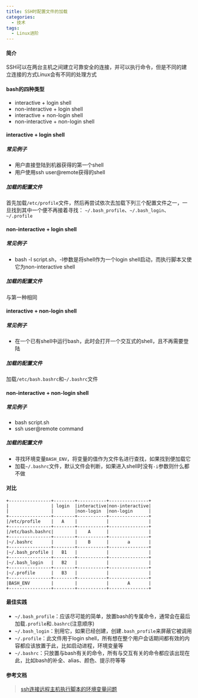 ```yaml
---
title: SSH时配置文件的加载
categories: 
  - 技术
tags: 
  - Linux进阶
---
```


#### 简介
SSH可以在两台主机之间建立可靠安全的连接，并可以执行命令，但是不同的建立连接的方式Linux会有不同的处理方式

#### bash的四种类型
* interactive + login shell
* non-interactive + login shell
* interactive + non-login shell
* non-interactive + non-login shell

#### interactive + login shell
##### 常见例子
- 用户直接登陆到机器获得的第一个shell
- 用户使用ssh user@remote获得的shell

##### 加载的配置文件
首先加载`/etc/profile`文件，然后再尝试依次去加载下列三个配置文件之一，一旦找到其中一个便不再接着寻找：
`~/.bash_profile`、`~/.bash_login`、`~/.profile`

#### non-interactive + login shell
##### 常见例子
- bash -l script.sh，-l参数是将shell作为一个login shell启动，而执行脚本又使它为non-interactive shell

##### 加载的配置文件
与第一种相同

#### interactive + non-login shell
##### 常见例子
- 在一个已有shell中运行bash，此时会打开一个交互式的shell，且不再需要登陆

##### 加载的配置文件
加载`/etc/bash.bashrc`和`~/.bashrc`文件

#### non-interactive + non-login shell
##### 常见例子
- bash script.sh
- ssh user@remote command

##### 加载的配置文件
- 寻找环境变量`BASH_ENV`，将变量的值作为文件名进行查找，如果找到便加载它
- 加载`~/.bashrc`文件，默认文件会判断，如果进入shell时没有`-i`参数则什么都不做

#### 对比
```
+----------------+--------+-----------+---------------+
|                | login  |interactive|non-interactive|
|                |        |non-login  |non-login      |
+----------------+--------+-----------+---------------+
|/etc/profile    |   A    |           |               |
+----------------+--------+-----------+---------------+
|/etc/bash.bashrc|        |    A      |               |
+----------------+--------+-----------+---------------+
|~/.bashrc       |        |    B      |       a       |
+----------------+--------+-----------+---------------+
|~/.bash_profile |   B1   |           |               |
+----------------+--------+-----------+---------------+
|~/.bash_login   |   B2   |           |               |
+----------------+--------+-----------+---------------+
|~/.profile      |   B3   |           |               |
+----------------+--------+-----------+---------------+
|BASH_ENV        |        |           |       A       |
+----------------+--------+-----------+---------------+
```

#### 最佳实践
- `~/.bash_profile`：应该尽可能的简单，放置bash的专属命令，通常会在最后加载`.profile`和`.bashrc`(注意顺序)
- `~/.bash_login`：别用它，如果已经创建，创建`.bash_profile`来屏蔽它被调用
- `~/.profile`：此文件用于login shell，所有想在整个用户会话期间都有效的内容都应该放置于此，比如启动进程，环境变量等
- `~/.bashrc`：只放置与bash有关的命令，所有与交互有关的命令都应该出现在此，比如bash的补全、alias、颜色、提示符等等

#### 参考文档
> [ssh连接远程主机执行脚本的环境变量问题](http://feihu.me/blog/2014/env-problem-when-ssh-executing-command-on-remote)
